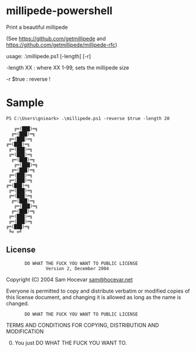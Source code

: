 # millipede-powershell

Print a beautiful millipede 

(See https://github.com/getmillipede and https://github.com/getmillipede/millipede-rfc)

usage: .\millipede.ps1 [-length] [-r]

  -length XX  : where XX 1-99, sets the millipede size
  
  -r $true    : reverse !

# Sample
    PS C:\Users\gnieark> .\millipede.ps1 -reverse $true -length 20

       ╔═(███)═╗
      ╔═(███)═╗
     ╔═(███)═╗
    ╔═(███)═╗
     ╔═(███)═╗
     ╔═(███)═╗
      ╔═(███)═╗
       ╔═(███)═╗
      ╔═(███)═╗
     ╔═(███)═╗
     ╔═(███)═╗
    ╔═(███)═╗
     ╔═(███)═╗
     ╔═(███)═╗
      ╔═(███)═╗
       ╔═(███)═╗
      ╔═(███)═╗
     ╔═(███)═╗
     ╔═(███)═╗
    ╔═(███)═╗
     ╚⊙ ⊙╝
## License

           DO WHAT THE FUCK YOU WANT TO PUBLIC LICENSE
                   Version 2, December 2004
 
Copyright (C) 2004 Sam Hocevar <sam@hocevar.net>

Everyone is permitted to copy and distribute verbatim or modified
copies of this license document, and changing it is allowed as long
as the name is changed.
 
           DO WHAT THE FUCK YOU WANT TO PUBLIC LICENSE
  TERMS AND CONDITIONS FOR COPYING, DISTRIBUTION AND MODIFICATION

 0. You just DO WHAT THE FUCK YOU WANT TO.
